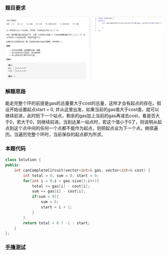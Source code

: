 ### 题目要求

![](./pic/134.png)

### 解题思路

能走完整个环的前提是gas的总量要大于cost的总量，这样才会有起点的存在。假设开始设置起点start = 0, 并从这里出发，如果当前的gas值大于cost值，就可以继续前进，此时到下一个站点，剩余的gas加上当前的gas再减去cost，看是否大于0，若大于0，则继续前进。当到达某一站点时，若这个值小于0了，则说明从起点到这个点中间的任何一个点都不能作为起点，则把起点设为下一个点，继续遍历。当遍历完整个环时，当前保存的起点即为所求。

### 本题代码

```c++
class Solution {
public:
    int canCompleteCircuit(vector<int>& gas, vector<int>& cost) {
        int total = 0, sum = 0, start = 0;
        for(int i = 0;i < gas.size();i++){
            total += gas[i] - cost[i];
            sum += gas[i] - cost[i];
            if(sum < 0){
                sum = 0;
                start = i + 1;
            }
        }
        return total < 0 ? -1 : start;
    }
};
```

### [手撸测试](https://leetcode-cn.com/problems/gas-station/)  

